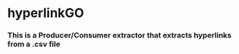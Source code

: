 # hyperlinkGO

### This is a Producer/Consumer extractor that extracts hyperlinks from a .csv file

